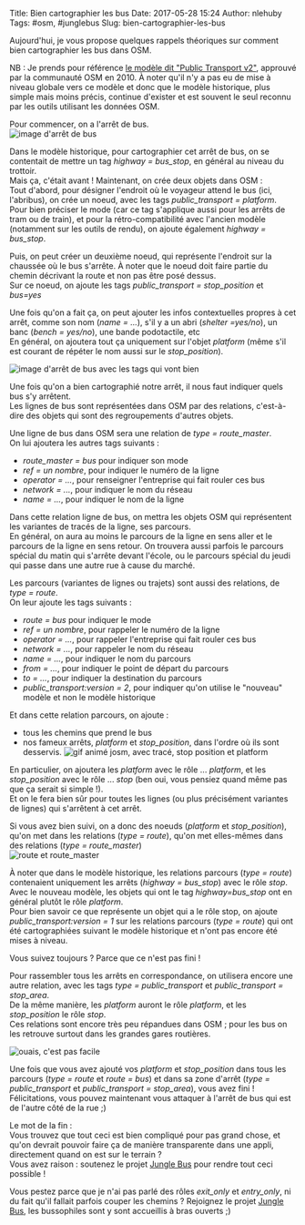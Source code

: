 Title: Bien cartographier les bus
Date: 2017-05-28 15:24
Author: nlehuby
Tags: #osm, #junglebus
Slug: bien-cartographier-les-bus

Aujourd'hui, je vous propose quelques rappels théoriques sur comment bien cartographier les bus dans OSM.

NB : Je prends pour référence [le modèle dit "Public Transport v2"](https://wiki.openstreetmap.org/wiki/Proposed_features/Public_Transport), approuvé par la communauté OSM en 2010. À noter qu'il n'y a pas eu de mise à niveau globale vers ce modèle et donc que le modèle historique, plus simple mais moins précis, continue d'exister et est souvent le seul reconnu par les outils utilisant les données OSM.

Pour commencer, on a l'arrêt de bus.<br>
![image d'arrêt de bus]({attach}images/20170528_bien_cartographier_les_bus/bus_stop.png)

Dans le modèle historique, pour cartographier cet arrêt de bus, on se contentait de mettre un tag *highway = bus_stop*, en général au niveau du trottoir.<br>
Mais ça, c'était avant ! Maintenant, on crée deux objets dans OSM :<br>
Tout d'abord, pour désigner l'endroit où le voyageur attend le bus (ici, l'abribus), on crée un noeud, avec les tags *public_transport = platform*.<br>
Pour bien préciser le mode (car ce tag s'applique aussi pour les arrêts de tram ou de train), et pour la rétro-compatibilité avec l'ancien modèle (notamment sur les outils de rendu), on ajoute également *highway = bus_stop*.

Puis, on peut créer un deuxième noeud, qui représente l'endroit sur la chaussée où le bus s'arrête. À noter que le noeud doit faire partie du chemin décrivant la route et non pas être posé dessus.<br>
Sur ce noeud, on ajoute les tags *public_transport = stop_position* et *bus=yes*

Une fois qu'on a fait ça, on peut ajouter les infos contextuelles propres à cet arrêt, comme son nom (*name = ...*), s'il y a un abri (*shelter =yes/no*), un banc (*bench = yes/no*), une bande podotactile, etc<br>
En général, on ajoutera tout ça uniquement sur l'objet *platform* (même s'il est courant de répéter le nom aussi sur le *stop_position*).

![image d'arrêt de bus avec les tags qui vont bien]({attach}images/20170528_bien_cartographier_les_bus/bus_stop_annote.png)

Une fois qu'on a bien cartographié notre arrêt, il nous faut indiquer quels bus s'y arrêtent.<br>
Les lignes de bus sont représentées dans OSM par des relations, c'est-à-dire des objets qui sont des regroupements d'autres objets.

Une ligne de bus dans OSM sera une relation de *type = route_master*.<br>
On lui ajoutera les autres tags suivants :

* *route_master = bus* pour indiquer son mode
* *ref = un nombre*, pour indiquer le numéro de la ligne
* *operator = ...*, pour renseigner l'entreprise qui fait rouler ces bus
* *network = ...*, pour indiquer le nom du réseau
* *name = ...*, pour indiquer le nom de la ligne

Dans cette relation ligne de bus, on mettra les objets OSM qui représentent les variantes de tracés de la ligne, ses parcours.<br>
En général, on aura au moins le parcours de la ligne en sens aller et le parcours de la ligne en sens retour. On trouvera aussi parfois le parcours spécial du matin qui s'arrête devant l'école, ou le parcours spécial du jeudi qui passe dans une autre rue à cause du marché.

Les parcours (variantes de lignes ou trajets) sont aussi des relations, de *type = route*.<br>
On leur ajoute les tags suivants :

* *route = bus* pour indiquer le mode
* *ref = un nombre*, pour rappeler le numéro de la ligne
* *operator = ...*, pour rappeler l'entreprise qui fait rouler ces bus
* *network = ...*, pour rappeler le nom du réseau
* *name = ...*, pour indiquer le nom du parcours
* *from = ...*, pour indiquer le point de départ du parcours
* *to = ...*, pour indiquer la destination du parcours
* *public_transport:version = 2*, pour indiquer qu'on utilise le "nouveau" modèle et non le modèle historique

Et dans cette relation parcours, on ajoute :

* tous les chemins que prend le bus
* nos fameux arrêts, *platform* et *stop_position*, dans l'ordre où ils sont desservis.
![gif animé josm, avec tracé, stop position et platform]({attach}images/20170528_bien_cartographier_les_bus/josm_ptv2.gif)

En particulier, on ajoutera les *platform* avec le rôle ... *platform*, et les *stop_position* avec le rôle ... *stop* (ben oui, vous pensiez quand même pas que ça serait si simple !).<br>
Et on le fera bien sûr pour toutes les lignes (ou plus précisément variantes de lignes) qui s'arrêtent à cet arrêt.

Si vous avez bien suivi, on a donc des noeuds (*platform* et *stop_position*), qu'on met dans les relations (*type = route*), qu'on met elles-mêmes dans des relations (*type = route_master*)<br>
![route et route_master]({attach}images/20170528_bien_cartographier_les_bus/bus_dans_relation.png)

À noter que dans le modèle historique, les relations parcours (*type = route*) contenaient uniquement les arrêts (*highway = bus_stop*) avec le rôle *stop*. Avec le nouveau modèle, les objets qui ont le tag *highway=bus_stop* ont en général plutôt le rôle *platform*.<br>
Pour bien savoir ce que représente un objet qui a le rôle stop, on ajoute *public_transport:version = 1* sur les relations parcours (*type = route*) qui ont été cartographiées suivant le modèle historique et n'ont pas encore été mises à niveau.

Vous suivez toujours ? Parce que ce n'est pas fini !

Pour rassembler tous les arrêts en correspondance, on utilisera encore une autre relation, avec les tags *type = public_transport* et *public_transport = stop_area*.<br>
De la même manière, les *platform* auront le rôle *platform*, et les *stop_position* le rôle *stop*.<br>
Ces relations sont encore très peu répandues dans OSM ; pour les bus on les retrouve surtout dans les grandes gares routières.

![ouais, c'est pas facile]({attach}images/20170528_bien_cartographier_les_bus/bus_dans_plein_relations.png)

Une fois que vous avez ajouté vos *platform* et *stop_position* dans tous les parcours (*type = route* et *route = bus*) et dans sa zone d'arrêt (*type = public_transport* et *public_transport = stop_area*), vous avez fini !<br>
Félicitations, vous pouvez maintenant vous attaquer à l'arrêt de bus qui est de l'autre côté de la rue ;)

Le mot de la fin :<br>
Vous trouvez que tout ceci est bien compliqué pour pas grand chose, et qu'on devrait pouvoir faire ça de manière transparente dans une appli, directement quand on est sur le terrain ?<br>
Vous avez raison : soutenez le projet [Jungle Bus](http://junglebus.io) pour rendre tout ceci possible !

Vous pestez parce que je n'ai pas parlé des rôles *exit_only* et *entry_only*, ni du fait qu'il fallait parfois couper les chemins ? Rejoignez le projet [Jungle Bus](http://junglebus.io), les bussophiles sont y sont accueillis à bras ouverts ;)
